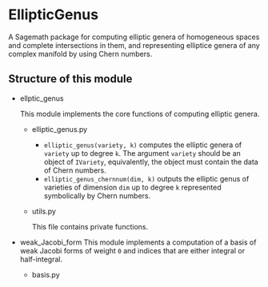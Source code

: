 # EllipticGenus

A Sagemath package for computing elliptic genera of homogeneous spaces and complete intersections in them, and representing elliptice genera of any complex manifold by using Chern numbers.

##  Structure of this module

- ellptic_genus

    This module implements the core functions of computing elliptic genera. 
    - elliptic_genus.py
        - `elliptic_genus(variety, k)` computes the elliptic genera of `variety` up to degree `k`. The argument `variety` should be an object of `IVariety`, equivalently, the object must contain the data of Chern numbers.
        - `elliptic_genus_chernnum(dim, k)` outputs the elliptic genus of varieties of dimension `dim` up to degree `k` represented symbolically by Chern numbers.
    - utils.py
    
        This file contains private functions.

- weak_Jacobi_form
    This module implements a computation of a basis of weak Jacobi forms of weight `0` and indices that are either integral or half-integral. 
    - basis.py

